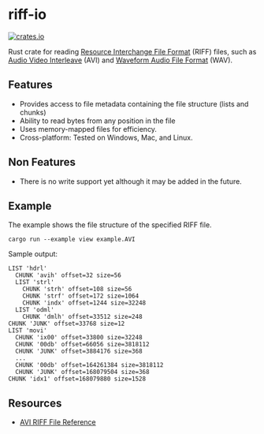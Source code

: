 # riff-io

[![crates.io](https://img.shields.io/crates/v/riff-io.svg)](https://crates.io/crates/riff-io)

Rust crate for reading 
[Resource Interchange File Format](https://en.wikipedia.org/wiki/Resource_Interchange_File_Format) (RIFF) files, such 
as [Audio Video Interleave](https://en.wikipedia.org/wiki/Audio_Video_Interleave) (AVI) 
and [Waveform Audio File Format](https://en.wikipedia.org/wiki/WAV) (WAV).

## Features

- Provides access to file metadata containing the file structure (lists and chunks) 
- Ability to read bytes from any position in the file
- Uses memory-mapped files for efficiency.
- Cross-platform: Tested on Windows, Mac, and Linux. 

## Non Features
 
- There is no write support yet although it may be added in the future.

## Example

The example shows the file structure of the specified RIFF file.

```bash,no_run
cargo run --example view example.AVI
```

Sample output:

```text,no_run
LIST 'hdrl'
  CHUNK 'avih' offset=32 size=56
  LIST 'strl'
    CHUNK 'strh' offset=108 size=56
    CHUNK 'strf' offset=172 size=1064
    CHUNK 'indx' offset=1244 size=32248
  LIST 'odml'
    CHUNK 'dmlh' offset=33512 size=248
CHUNK 'JUNK' offset=33768 size=12
LIST 'movi'
  CHUNK 'ix00' offset=33800 size=32248
  CHUNK '00db' offset=66056 size=3818112
  CHUNK 'JUNK' offset=3884176 size=368
  ...
  CHUNK '00db' offset=164261384 size=3818112
  CHUNK 'JUNK' offset=168079504 size=368
CHUNK 'idx1' offset=168079880 size=1528
```

## Resources

- [AVI RIFF File Reference](https://docs.microsoft.com/en-us/previous-versions//ms779636(v=vs.85)?redirectedfrom=MSDN)
